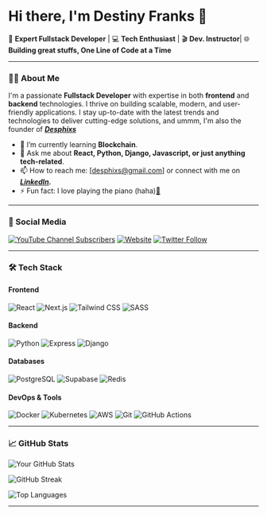 # Hi there, I'm Destiny Franks 👋

🚀 **Expert Fullstack Developer** | 💻 **Tech Enthusiast** | 🎬 **Dev. Instructor**| 🌐 **Building great stuffs, One Line of Code at a Time**

---

### 👨‍💻 About Me

I'm a passionate **Fullstack Developer** with expertise in both **frontend** and **backend** technologies. I thrive on building scalable, modern, and user-friendly applications. I stay up-to-date with the latest trends and technologies to deliver cutting-edge solutions, and ummm, I'm also the founder of [_**Desphixs**_](https://desphixs.io)

*   🌱 I’m currently learning **Blockchain**.
*   💬 Ask me about **React, Python, Django, Javascript, or just anything tech-related**.
*   📫 How to reach me: \[desphixs@gmail.com\] or connect with me on [_**LinkedIn**_](https://ng.linkedin.com/in/destiny-franks-18611120a)_**.**_
*   ⚡ Fun fact: I love playing the piano (haha)[🎹](https://emojipedia.org/musical-keyboard)

---

### 📱 Social Media
[![YouTube Channel Subscribers](https://img.shields.io/youtube/channel/subscribers/UCOuZPaS6u3ktSySpY6m2iUA?logo=youtube&logoColor=red&style=for-the-badge)](https://youtube.com/@desphixs)
[![Website](https://img.shields.io/badge/Desphixs-%E2%86%92-purple?style=for-the-badge)](https://desphixs.io)
[![Twitter Follow](https://img.shields.io/twitter/follow/desphixs?color=1DA1F2&logo=x&style=for-the-badge)](https://twitter.com/intent/follow?original_referer=https%3A%2F%2Fgithub.com%2Fdesphixs&screen_name=desphixs)


---

### 🛠️ Tech Stack

#### Frontend
![React](https://img.shields.io/badge/-React-61DAFB?style=for-the-badge&logo=react&logoColor=white)
![Next.js](https://img.shields.io/badge/Next.js-000?style=for-the-badge&logo=nextdotjs&logoColor=white)
![Tailwind CSS](https://img.shields.io/badge/-Tailwind_CSS-38B2AC?style=for-the-badge&logo=tailwind-css&logoColor=white)
![SASS](https://img.shields.io/badge/-SASS-CC6699?style=for-the-badge&logo=sass&logoColor=white)

#### Backend
![Python](https://img.shields.io/badge/-Python-339933?style=for-the-badge&logo=python&logoColor=white)
![Express](https://img.shields.io/badge/-Express-000000?style=for-the-badge&logo=express&logoColor=white)
![Django](https://img.shields.io/badge/-Django-092E20?style=for-the-badge&logo=django&logoColor=white)

#### Databases
![PostgreSQL](https://img.shields.io/badge/-PostgreSQL-336791?style=for-the-badge&logo=postgresql&logoColor=white)
![Supabase](https://img.shields.io/badge/Supabase-3ECF8E?style=for-the-badge&logo=supabase&logoColor=white)
![Redis](https://img.shields.io/badge/-Redis-DC382D?style=for-the-badge&logo=redis&logoColor=white)

#### DevOps & Tools
![Docker](https://img.shields.io/badge/-Docker-2496ED?style=for-the-badge&logo=docker&logoColor=white)
![Kubernetes](https://img.shields.io/badge/-Kubernetes-326CE5?style=for-the-badge&logo=kubernetes&logoColor=white)
![AWS](https://img.shields.io/badge/-AWS-232F3E?style=for-the-badge&logo=amazon-aws&logoColor=white)
![Git](https://img.shields.io/badge/-Git-F05032?style=for-the-badge&logo=git&logoColor=white)
![GitHub Actions](https://img.shields.io/badge/-GitHub_Actions-2088FF?style=for-the-badge&logo=github-actions&logoColor=white)

---

### 📈 GitHub Stats

![Your GitHub Stats](https://github-readme-stats.vercel.app/api?username=desphixs&show_icons=true&theme=radical)

![GitHub Streak](https://github-readme-streak-stats.herokuapp.com/?user=desphixs&theme=radical)

![Top Languages](https://github-readme-stats.vercel.app/api/top-langs/?username=desphixs&layout=compact&theme=radical)

---
